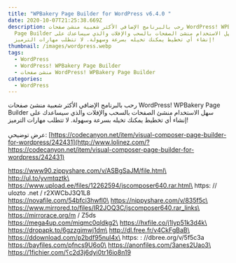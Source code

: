 ```yaml
---
title: "WPBakery Page Builder for WordPress v6.4.0 "
date: 2020-10-07T21:25:38.669Z
description: رحب بالبرنامج الإضافي الأكثر شعبية منشئ صفحات WordPress! WPBakery
  Page Builder سهل الاستخدام منشئ الصفحات بالسحب والإفلات والذي سيساعدك على
  إنشاء أي تخطيط يمكنك تخيله بسرعة وسهولة. لا تتطلب مهارات الترميز!
thumbnail: /images/wordpress.webp
tags:
  - WordPress
  - WordPress! WPBakery Page Builder
  - منشئ صفحات WordPress! WPBakery Page Builder
categories:
  - WordPress
---
```

<!--StartFragment-->



رحب بالبرنامج الإضافي الأكثر شعبية منشئ صفحات WordPress! WPBakery Page Builder سهل الاستخدام منشئ الصفحات بالسحب والإفلات والذي سيساعدك على إنشاء أي تخطيط يمكنك تخيله بسرعة وسهولة. لا تتطلب مهارات الترميز!\
\
عرض توضيحي: [https://codecanyon.net/item/visual-composer-page-builder-for-wordpress/242431](http://www.lolinez.com/?https://codecanyon.net/item/visual-composer-page-builder-for-wordpress/242431)

https://www90.zippyshare.com/v/ASBgSaJM/file.html\
http://ul.to/yvmtqztk\
https://www.upload.ee/files/12262594/jscomposer640.rar.html\
https: // ulozto .net / r2XWCbJ3Q1L8\
https://novafile.com/54bfci3hwfl0\
https://nippyshare.com/v/835f5c\
https://www.mirrored.to/files/IR2JOQ3C/jscomposer640.rar_links\
https://mirrorace.org/m / Z5ds\
https://mega4up.com/miqmc0qldkg2\
https://hxfile.co/j1lyp51k3d4k\
https://dropapk.to/6gzzgjmwj1dm\
http://dl.free.fr/v4CkFgBaB\
https://ddownload.com/p2bdf95nul4x\
https: : //dbree.org/v/5f5c3a\
https://bayfiles.com/pfncs9U6o0\
https://anonfiles.com/3anes2Uao3\
https://1fichier.com/؟c2d3j6dyi0tr16io8n19

<!--EndFragment-->